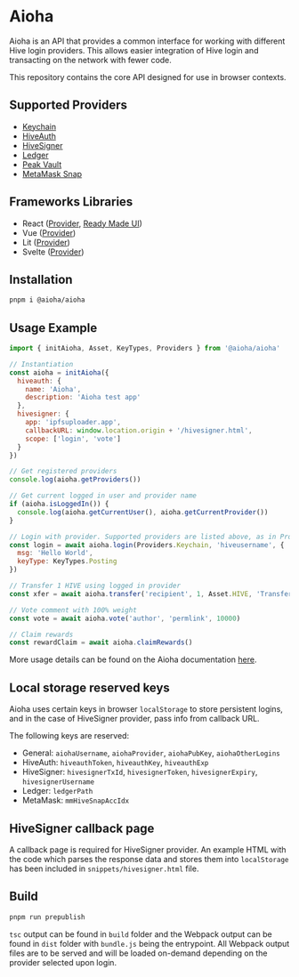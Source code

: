 # Aioha

Aioha is an API that provides a common interface for working with different Hive login providers. This allows easier integration of Hive login and transacting on the network with fewer code.

This repository contains the core API designed for use in browser contexts.

## Supported Providers

* [Keychain](https://hive-keychain.com)
* [HiveAuth](https://hiveauth.com)
* [HiveSigner](https://hivesigner.com)
* [Ledger](https://hiveledger.io)
* [Peak Vault](https://vault.peakd.com)
* [MetaMask Snap](https://snaps.metamask.io/snap/npm/hiveio/metamask-snap)

## Frameworks Libraries

* React ([Provider](https://github.com/aioha-hive/providers/tree/main/react), [Ready Made UI](https://github.com/aioha-hive/react-ui))
* Vue ([Provider](https://github.com/aioha-hive/providers/tree/main/vue))
* Lit ([Provider](https://github.com/aioha-hive/providers/tree/main/lit))
* Svelte ([Provider](https://github.com/aioha-hive/providers/tree/main/svelte))

## Installation

```sh
pnpm i @aioha/aioha
```

## Usage Example

```js
import { initAioha, Asset, KeyTypes, Providers } from '@aioha/aioha'

// Instantiation
const aioha = initAioha({
  hiveauth: {
    name: 'Aioha',
    description: 'Aioha test app'
  },
  hivesigner: {
    app: 'ipfsuploader.app',
    callbackURL: window.location.origin + '/hivesigner.html',
    scope: ['login', 'vote']
  }
})

// Get registered providers
console.log(aioha.getProviders())

// Get current logged in user and provider name
if (aioha.isLoggedIn()) {
  console.log(aioha.getCurrentUser(), aioha.getCurrentProvider())
}

// Login with provider. Supported providers are listed above, as in Providers enum.
const login = await aioha.login(Providers.Keychain, 'hiveusername', {
  msg: 'Hello World',
  keyType: KeyTypes.Posting
})

// Transfer 1 HIVE using logged in provider
const xfer = await aioha.transfer('recipient', 1, Asset.HIVE, 'Transferred using Aioha with memo')

// Vote comment with 100% weight
const vote = await aioha.vote('author', 'permlink', 10000)

// Claim rewards
const rewardClaim = await aioha.claimRewards()
```

More usage details can be found on the Aioha documentation [here](https://aioha.dev/docs).

## Local storage reserved keys

Aioha uses certain keys in browser `localStorage` to store persistent logins, and in the case of HiveSigner provider, pass info from callback URL.

The following keys are reserved:

* General: `aiohaUsername`, `aiohaProvider`, `aiohaPubKey`, `aiohaOtherLogins`
* HiveAuth: `hiveauthToken`, `hiveauthKey`, `hiveauthExp`
* HiveSigner: `hivesignerTxId`, `hivesignerToken`, `hivesignerExpiry`, `hivesignerUsername`
* Ledger: `ledgerPath`
* MetaMask: `mmHiveSnapAccIdx`

## HiveSigner callback page

A callback page is required for HiveSigner provider. An example HTML with the code which parses the response data and stores them into `localStorage` has been included in `snippets/hivesigner.html` file.

## Build

```sh
pnpm run prepublish
```

`tsc` output can be found in `build` folder and the Webpack output can be found in `dist` folder with `bundle.js` being the entrypoint. All Webpack output files are to be served and will be loaded on-demand depending on the provider selected upon login.